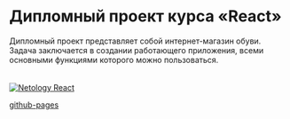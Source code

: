 # Дипломный проект курса «React»

Дипломный проект представляет собой интернет-магазин обуви. Задача заключается в создании работающего приложения, всеми основными функциями которого можно пользоваться.

######

[![Netology React](https://github.com/O-R-C/ra-diploma/actions/workflows/web.yml/badge.svg)](https://github.com/O-R-C/ra-diploma/actions/workflows/web.yml)

[github-pages](https://o-r-c.github.io/ra-diploma/)
